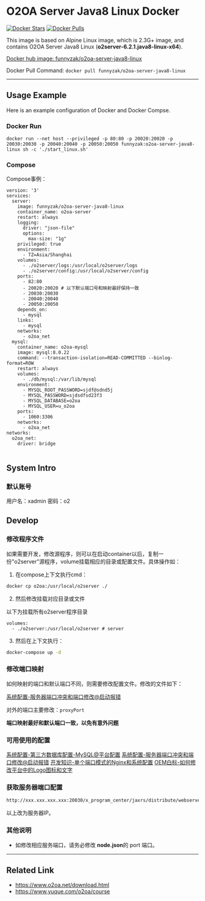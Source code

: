 # O2OA Server Java8 Linux Docker

[![Docker Stars](https://img.shields.io/docker/stars/funnyzak/o2oa-server-java8-linux.svg?style=flat-square)](https://hub.docker.com/r/funnyzak/o2oa-server-java8-linux/)
[![Docker Pulls](https://img.shields.io/docker/pulls/funnyzak/o2oa-server-java8-linux.svg?style=flat-square)](https://hub.docker.com/r/funnyzak/o2oa-server-java8-linux/)

This image is based on Alpine Linux image, which is 2.3G+ image, and contains O2OA Server Java8 Linux (**o2server-6.2.1.java8-linux-x64**).

[Docker hub image: funnyzak/o2oa-server-java8-linux](https://hub.docker.com/r/funnyzak/o2oa-server-java8-linux)

Docker Pull Command: `docker pull funnyzak/o2oa-server-java8-linux`

---

## Usage Example

Here is an example configuration of Docker and Docker Compse.

### Docker Run

```Docker
docker run --net host --privileged -p 80:80 -p 20020:20020 -p 20030:20030 -p 20040:20040 -p 20050:20050 funnyzak:o2oa-server-java8-linux sh -c './start_linux.sh'
```

### Compose

Compose事例：

```docker-compose
version: '3'
services:
  server:
    image: funnyzak/o2oa-server-java8-linux
    container_name: o2oa-server
    restart: always
    logging:
      driver: "json-file"
      options:
        max-size: "1g"
    privileged: true
    environment:
      - TZ=Asia/Shanghai
    volumes:
      - ./o2server/logs:/usr/local/o2server/logs
      - ./o2server/config:/usr/local/o2server/config
    ports:
      - 82:80
      - 20020:20020 # 以下默认端口号和映射最好保持一致
      - 20030:20030
      - 20040:20040
      - 20050:20050
    depends_on:
      - mysql
    links:
      - mysql
    networks:
      - o2oa_net
  mysql:
    container_name: o2oa-mysql
    image: mysql:8.0.22
    command: --transaction-isolation=READ-COMMITTED --binlog-format=ROW
    restart: always
    volumes:
      - ./db/mysql:/var/lib/mysql
    environment:
      - MYSQL_ROOT_PASSWORD=sjdf@sdnd5j
      - MYSQL_PASSWORD=sjdsdfsd23f3
      - MYSQL_DATABASE=o2oa
      - MYSQL_USER=u_o2oa
    ports:
      - 1060:3306
    networks:
      - o2oa_net
networks:
  o2oa_net:
    driver: bridge
      
```

## System Intro

### 默认账号

用户名：xadmin  密码：o2


## Develop

### 修改程序文件

如果需要开发，修改源程序，则可以在启动container以后，复制一份"o2server"源程序，volume挂载相应的目录或配置文件。具体操作如：

1. 在compose上下文执行cmd：
  
```bash
docker cp o2oa:/usr/local/o2server ./
```

2. 然后修改挂载对应目录或文件

以下为挂载所有o2server程序目录

```compose
volumes:
  - ./o2server:/usr/local/o2server # server
```

3. 然后在上下文执行：

```bash
docker-compose up -d
```

### 修改端口映射

如何映射的端口和默认端口不同，则需要修改配置文件。修改的文件如下：

[系统配置-服务器端口冲突和端口修改@启动报错](https://www.yuque.com/o2oa/course/ugnw7f)

对外的端口主要修改：`proxyPort`

**端口映射最好和默认端口一致，以免有意外问题**

### 可用使用的配置

[系统配置-第三方数据库配置-MySQL@平台配置](https://www.yuque.com/o2oa/course/qlyse7)
[系统配置-服务器端口冲突和端口修改@启动报错](https://www.yuque.com/o2oa/course/ugnw7f)
[开发知识-单个端口模式的Nginx和系统配置](https://www.yuque.com/o2oa/course/ar1gnh)
[OEM白标-如何修改平台中的Logo图标和文字](https://www.yuque.com/o2oa/course/qfbuga)

### 获取服务器端口配置

```html
http://xxx.xxx.xxx.xxx:20030/x_program_center/jaxrs/distribute/webserver/assemble/source/xxx.xxx.xxx.xxx
````
以上改为服务器IP。

### 其他说明

* 如修改相应服务端口，请务必修改 **node.json**的 port 端口。


---

## Related Link

* https://www.o2oa.net/download.html
* https://www.yuque.com/o2oa/course

